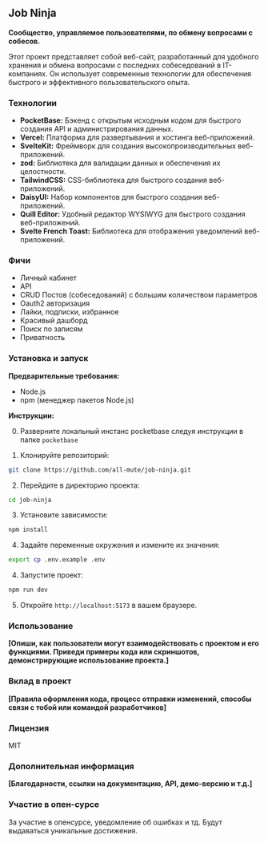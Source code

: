 ## Job Ninja

**Сообщество, управляемое пользователями, по обмену вопросами с собесов.**

Этот проект представляет собой веб-сайт, разработанный для удобного хранения и обмена вопросами с последних собеседований в IT-компаниях. Он использует современные технологии для обеспечения быстрого и эффективного пользовательского опыта.

### Технологии

*   **PocketBase:** Бэкенд с открытым исходным кодом для быстрого создания API и администрирования данных.
*   **Vercel:** Платформа для развертывания и хостинга веб-приложений.
*   **SvelteKit:** Фреймворк для создания высокопроизводительных веб-приложений.
*   **zod:** Библиотека для валидации данных и обеспечения их целостности.
*   **TailwindCSS:** CSS-библиотека для быстрого создания веб-приложений.
*   **DaisyUI:** Набор компонентов для быстрого создания веб-приложений.
*   **Quill Editor:** Удобный редактор WYSIWYG для быстрого создания веб-приложений.
*   **Svelte French Toast:** Библиотека для отображения уведомлений веб-приложений.

### Фичи

*   Личный кабинет 
*   API
*   CRUD Постов (собеседований) с большим количеством параметров
*   Oauth2 авторизация
*   Лайки, подписки, избранное
*   Красивый дашборд
*   Поиск по записям
*   Приватность

### Установка и запуск

**Предварительные требования:**

*   Node.js
*   npm (менеджер пакетов Node.js)

**Инструкции:**

0.  Разверните локальный инстанс pocketbase следуя инструкции в папке `pocketbase`

1.  Клонируйте репозиторий:

```bash
git clone https://github.com/all-mute/job-ninja.git
```

2.  Перейдите в директорию проекта:

```bash
cd job-ninja
```

3.  Установите зависимости:

```bash
npm install
```

4.  Задайте переменные окружения и измените их значения:

```bash
export cp .env.example .env
```

4.  Запустите проект:

```bash
npm run dev
```

5.  Откройте `http://localhost:5173` в вашем браузере.

### Использование

**[Опиши, как пользователи могут взаимодействовать с проектом и его функциями. Приведи примеры кода или скриншотов, демонстрирующие использование проекта.]**

### Вклад в проект

**[Правила оформления кода, процесс отправки изменений, способы связи с тобой или командой разработчиков]**

### Лицензия

MIT

### Дополнительная информация

**[Благодарности, ссылки на документацию, API, демо-версию и т.д.]** 

### Участие в опен-сурсе

За участие в опенсурсе, уведомление об ошибках и тд. Будут выдаваться уникальные достижения.
